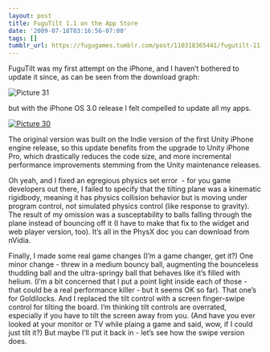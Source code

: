```yaml
---
layout: post
title: FuguTilt 1.1 on the App Store
date: '2009-07-18T03:16:56-07:00'
tags: []
tumblr_url: https://fugugames.tumblr.com/post/110318365441/fugutilt-11-on-the-app-store
---
```

FuguTilt was my first attempt on the iPhone, and I haven’t bothered to update it since, as can be seen from the download graph:

![Picture 31](http://itshardtofondlepenguins.com/wp-content/uploads/2009/07/Picture-31-300x278.png "Picture 31")

but with the iPhone OS 3.0 release I felt compelled to update all my apps.

[![Picture 30](http://itshardtofondlepenguins.com/wp-content/uploads/2009/07/Picture-30.png "Picture 30")](http://itunes.apple.com/WebObjects/MZStore.woa/wa/viewSoftware?id=295241739&mt=8)

The original version was built on the Indie version of the first Unity iPhone engine release, so this update benefits from the upgrade to Unity iPhone Pro, which drastically reduces the code size, and more incremental performance improvements stemming from the Unity maintenance releases.

Oh yeah, and I fixed an egregious physics set error&nbsp; - for you game developers out there, I failed to specify that the tilting plane was a kinematic rigidbody, meaning it has physics collision behavior but is moving under program control, not simulated physics control (like response to gravity). The result of my omission was a susceptability to balls falling through the plane instead of bouncing off it (I have to make that fix to the widget and web player version, too). It’s all in the PhysX doc you can download from nVidia.

Finally, I made some real game changes (I’m a game changer, get it?) One minor change - threw in a medium bouncy ball, augmenting the bounceless thudding ball and the ultra-springy ball that behaves like it’s filled with helium. (I’m a bit concerned that I put a point light inside each of those - that could be a real performance killer - but it seems OK so far). That one’s for Goldilocks. And I replaced the tilt control with a screen finger-swipe control for tilting the board. I’m thinking tilt controls are overrated, especially if you have to tilt the screen away from you. (And have you ever looked at your monitor or TV while plaing a game and said, wow, if I could just tilt it?) But maybe I’ll put it back in - let’s see how the swipe version does.

